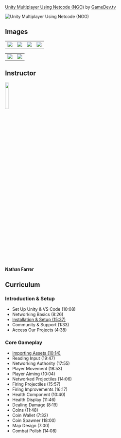 [Unity Multiplayer Using Netcode (NGO)](https://www.gamedev.tv/p/unity-multiplayer-netcode)
by [GameDev.tv](https://www.gamedev.tv)

![Unity Multiplayer Using Netcode (NGO)](https://www.filepicker.io/api/file/rsoHaRZTymnUSNk4iG0P)


## Images
<table>
    <tr>
        <td><img src="https://www.filepicker.io/api/file/qpcPLDAWTzamrjmCUPlq" /></td>
        <td><img src="https://www.filepicker.io/api/file/wzpsDN4TO9cvrGjQdO2Q" /></td>
        <td><img src="https://www.filepicker.io/api/file/SYlrUTBhSUy6ZhhycX3r" /></td>
        <td><img src="https://www.filepicker.io/api/file/Y390TMFIR52x3TH4GUom" /></td>
    </tr>
</table>

<table>
    <tr>
        <td><img src="https://www.filepicker.io/api/file/w1HEYBuaRemYLZ7S7wPw" /></td>
        <td><img src="https://www.filepicker.io/api/file/UWQrcSrJRLubfCCF1wGI" /></td>
    </tr>
</table>

## Instructor
<img src="https://www.filepicker.io/api/file/Hv1jBXm9RGnigJ2RvvsB" width="15%" />
<h4>Nathan Farrer</h4>

## Curriculum
### Introduction & Setup
- Set Up Unity & VS Code (10:08)
- Networking Basics (8:26)
- [Installation & Setup (15:37)](https://github.com/aaronmsimon/unity-gamedevtv-multiplayer-ngo/commit/64a5e376606566aa39b280cde7e8c7b746186842)
- Community & Support (1:33)
- Access Our Projects (4:38)

### Core Gameplay
- [Importing Assets (10:14)](https://github.com/aaronmsimon/unity-gamedevtv-multiplayer-ngo/commit/89c341ab6cd443f0f880508731c9cbb59934ad0a)
- Reading Input (19:47)
- Networking Authority (17:55)
- Player Movement (18:53)
- Player Aiming (10:04)
- Networked Projectiles (14:06)
- Firing Projectiles (15:57)
- Firing Improvements (16:17)
- Health Component (10:40)
- Health Display (11:46)
- Dealing Damage (8:19)
- Coins (11:48)
- Coin Wallet (7:32)
- Coin Spawner (18:00)
- Map Design (7:00)
- Combat Polish (14:08)